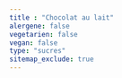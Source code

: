 ```yaml
---
title : "Chocolat au lait"
alergene: false
vegetarien: false
vegan: false
type: "sucres"
sitemap_exclude: true
--- 
```

